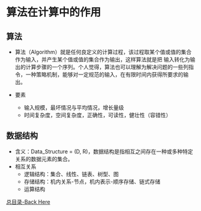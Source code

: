 算法在计算中的作用
=============
算法
-----
  * 算法（Algorithm）就是任何良定义的计算过程，该过程取某个值或值的集合作为输入，并产生某个值或值的集合作为输出，这样算法就是把
  输入转化为输出的计算步骤的一个序列。个人觉得，算法也可以理解为解决问题的一些列指令，一种策略机制，能够对一定规范的输入，在有限时间内获得所要求的输出。

  * 要素
    * 输入规模，最坏情况与平均情况，增长量级
    * 时间复杂度，空间复杂度，正确性，可读性，健壮性（容错性）

数据结构
---------
* 含义：Data_Structure = (D, R)，数据结构是指相互之间存在一种或多种特定关系的数据元素的集合。
* 相互关系
  * 逻辑结构：集合、线性、链表、树型、图
  * 存储结构：机内关系-节点，机内表示-顺序存储、链式存储
  * 运算结构
  
[总目录-Back Here](https://github.com/DjSasadvs/Data-Algorithm/blob/master/README.md)

